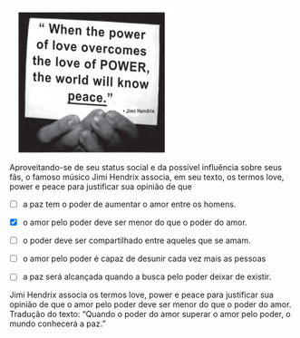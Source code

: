 

![](d0958802-9df6-5a0b-fec3-15841288048b.png)

Aproveitando-se de seu status social e da possível influência sobre seus fãs, o famoso músico Jimi Hendrix associa, em seu texto, os termos love, power e peace para justificar sua opinião de que



- [ ] a paz tem o poder de aumentar o amor entre os homens.
- [x] o amor pelo poder deve ser menor do que o poder do amor.
- [ ] o poder deve ser compartilhado entre aqueles que se amam.
- [ ] o amor pelo poder é capaz de desunir cada vez mais as pessoas
- [ ] a paz será alcançada quando a busca pelo poder deixar de existir.


Jimi Hendrix associa os termos love, power e peace para justificar sua opinião de que o amor pelo poder deve ser menor do que o poder do amor. Tradução do texto: “Quando o poder do amor superar o amor pelo poder, o mundo conhecerá a paz.”

        